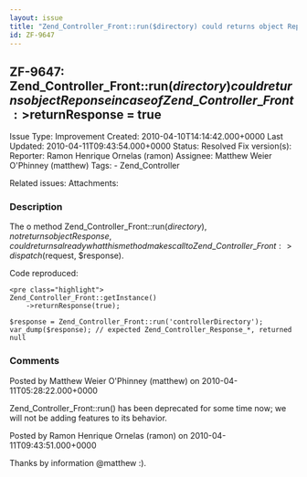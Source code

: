 ```yaml
---
layout: issue
title: "Zend_Controller_Front::run($directory) could returns object Reponse in case of Zend_Controller_Front:&gt;$returnResponse = true"
id: ZF-9647
---
```


ZF-9647: Zend\_Controller\_Front::run($directory) could returns object Reponse in case of Zend\_Controller\_Front:>$returnResponse = true
-----------------------------------------------------------------------------------------------------------------------------------------

 Issue Type: Improvement Created: 2010-04-10T14:14:42.000+0000 Last Updated: 2010-04-11T09:43:54.000+0000 Status: Resolved Fix version(s): 
 Reporter:  Ramon Henrique Ornelas (ramon)  Assignee:  Matthew Weier O'Phinney (matthew)  Tags: - Zend\_Controller
 
 Related issues: 
 Attachments: 
### Description

The o method Zend\_Controller\_Front::run($directory), not returns object Response, could returns already what this method makes call to Zend\_Controller\_Front:>dispatch($request, $response).

Code reproduced:

 
    <pre class="highlight">
    Zend_Controller_Front::getInstance()
        ->returnResponse(true);
    
    $response = Zend_Controller_Front::run('controllerDirectory');
    var_dump($response); // expected Zend_Controller_Response_*, returned null


 

 

### Comments

Posted by Matthew Weier O'Phinney (matthew) on 2010-04-11T05:28:22.000+0000

Zend\_Controller\_Front::run() has been deprecated for some time now; we will not be adding features to its behavior.

 

 

Posted by Ramon Henrique Ornelas (ramon) on 2010-04-11T09:43:51.000+0000

Thanks by information @matthew :).

 

 